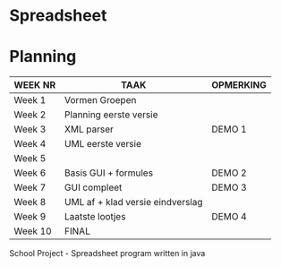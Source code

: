 Spreadsheet
===========


Planning
========

| WEEK NR | TAAK                             | OPMERKING |
|---------|----------------------------------|-----------|
| Week 1  | Vormen Groepen                   |           |
| Week 2  | Planning eerste versie           |           |
| Week 3  | XML parser                       | DEMO 1    |
| Week 4  | UML eerste versie                |           |
| Week 5  |                                  |           |
| Week 6  | Basis GUI + formules             | DEMO 2    |
| Week 7  | GUI compleet                     | DEMO 3    |
| Week 8  | UML af + klad versie eindverslag |           |
| Week 9  | Laatste lootjes                  | DEMO 4    |
| Week 10 | FINAL                            |           |

School Project - Spreadsheet program written in java
